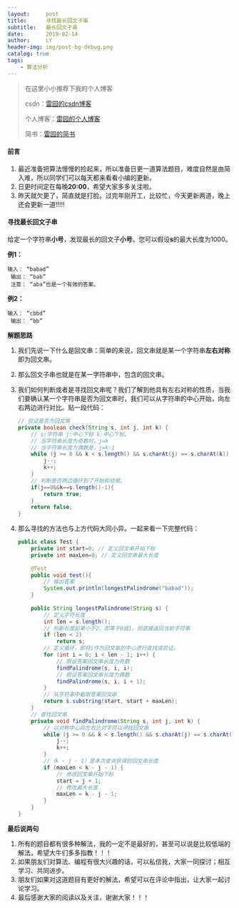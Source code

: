 ```yaml
---
layout:     post
title:      寻找最长回文子串
subtitle:   最长回文子串
date:       2019-02-14
author:     LY
header-img: img/post-bg-debug.png
catalog: true
tags:
    - 算法分析
---
```


> 在这里小小推荐下我的个人博客
>
> csdn：[雷园的csdn博客](https://blog.csdn.net/leiyuan2580)
>
> 个人博客：[雷园的个人博客](https://imlcl.store)
>
> 简书：[雷园的简书](https://www.jianshu.com/u/016322e40e1f)
>

#### 前言

1. 最近准备把算法慢慢的捡起来，所以准备日更一道算法题目，难度自然是由简入难，所以同学们可以每天都来看看小编的更新。
2. 日更时间定在每晚**20:00**，希望大家多多关注啦。
3. 昨天就欠更了，简直就是打脸。过完年刚开工，比较忙，今天更新两道，晚上还会更新一道!!!!!

#### 寻找最长回文子串

给定一个字符串**小号**，发现最长的回文子**小号**。您可以假设**s**的最大长度为1000。

**例1：**

```
输入： “babad”
 输出： “bab”
 注意： “aba”也是一个有效的答案。
```

**例2：**

```
输入： “cbbd”
 输出： “bb”
```

**解题思路**

1. 我们先说一下什么是回文串：简单的来说，回文串就是某一个字符串**左右对称**即为回文串。

2. 那么回文子串也就是在某一字符串中，包含的回文串。

3. 我们如何判断或者是寻找回文串呢？我们了解到他具有左右对称的性质，当我们要确认某一个字符串是否为回文串时，我们可以从字符串的中心开始，向左右两边进行对比。贴一段代码：

   ```java
   // 验证是否为回文串
   private boolean check(String s, int j, int k) {
       // s:字符串 j:中心下标 k:中心下标。 
       // 当字符串长度为奇数时，j=k
       // 当字符串长度为偶数是，j=k-1
       while (j >= 0 && k < s.length() && s.charAt(j) == s.charAt(k)) {
           j--;
           k++;
       }
       // 判断是否两边循环到了开始和结尾。
       if(j==0&&k==s.length()-1){
           return true;
       }
       return false;
   }
   ```

4. 那么寻找的方法也与上方代码大同小异。一起来看一下完整代码：

   ```java
   public class Test {
       private int start=0; // 定义回文串开始下标
       private int maxLen=0; // 定义回文串最大长度
       
       @Test
       public void test(){
           // 输出答案
           System.out.println(longestPalindrome("babad"));
       }
       
       public String longestPalindrome(String s) {
           // 定义字符长度
           int len = s.length();
           // 判断长度如果小于2，即等于0或1，则直接返回当前字符串
           if (len < 2)
               return s;
           // 定义循环，即将i作为回文串的中心进行查找或验证。
           for (int i = 0; i < len - 1; i++) {
               // 假设答案回文串长度为奇数
               findPalindrome(s, i, i);  
               // 假设答案回文串长度为偶数
               findPalindrome(s, i, i + 1); 
           }
           // 从字符串中截取答案回文串
           return s.substring(start, start + maxLen);
       }
       // 查找回文串
       private void findPalindrome(String s, int j, int k) {
           // 以对称中心向左右比对字符以寻找回文串
           while (j >= 0 && k < s.length() && s.charAt(j) == s.charAt(k)) {
               j--;
               k++;
           }
           //（k - j - 1）是本次查询获得的回文串长度
           if (maxLen < k - j - 1) {
               // 修改回文串开始下标
               start = j + 1;
               // 修改最大长度
               maxLen = k - j - 1;
           }
       }
   }
   ```

**最后说两句**

1. 所有的题目都有很多种解法，我的一定不是最好的，甚至可以说是比较低端的解法，希望大牛们多多指教！！！
2. 如果朋友们对算法、编程有很大兴趣的话，可以私信我，大家一同探讨；相互学习、共同进步。
3. 朋友们如果对这道题目有更好的解法，希望可以在评论中指出，让大家一起讨论学习。
4. 最后感谢大家的阅读以及关注，谢谢大家！！！